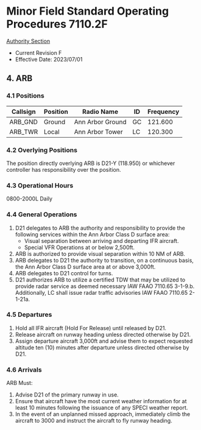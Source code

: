 # Minor Field Standard Operating Procedures 7110.2F
[Authority Section](../../authority-sections/7110.2F-authority.md)
- Current Revision F
- Effective Date: 2023/07/01

## 4. ARB

### 4.1 Positions
| Callsign | Position | Radio Name | ID | Frequency |
| -- | -- | -- | -- | -- |
| ARB_GND | Ground | Ann Arbor Ground | GC | 121.600 |
| ARB_TWR | Local | Ann Arbor Tower | LC | 120.300 |

### 4.2 Overlying Positions
The position directly overlying ARB is D21-Y (118.950) or whichever controller has responsibility over the position.

### 4.3 Operational Hours
0800-2000L Daily

### 4.4 General Operations
1. D21 delegates to ARB the authority and responsibility to provide the following services within the Ann Arbor Class D surface area:
    - Visual separation between arriving and departing IFR aircraft.
    - Special VFR Operations at or below 2,500ft.
2. ARB is authorized to provide visual separation within 10 NM of ARB.
3. ARB delegates to D21 the authority to transition, on a continuous basis, the Ann Arbor Class D surface area at or above 3,000ft.
4. ARB delegates to D21 control for turns.
5. D21 authorizes ARB to utilize a certified TDW that may be utilized to provide radar service as deemed necessary IAW FAAO 7110.65 3-1-9.b. Additionally, LC shall issue radar traffic advisories IAW FAAO 7110.65 2-1-21a.

### 4.5 Departures
1. Hold all IFR aircraft (Hold For Release) until released by D21.
2. Release aircraft on runway heading unless directed otherwise by D21.
3. Assign departure aircraft 3,000ft and advise them to expect requested altitude ten (10) minutes after departure unless directed otherwise by D21.


### 4.6 Arrivals
ARB Must:
1. Advise D21 of the primary runway in use.
2. Ensure that aircraft have the most current weather information for at least 10 minutes following the issuance of any SPECI weather report.
3. In the event of an unplanned missed approach, immediately climb the aircraft to 3000 and instruct the aircraft to fly runway heading.

